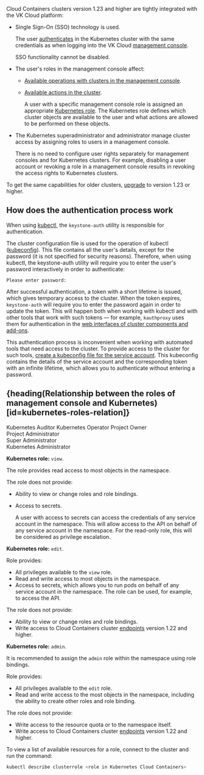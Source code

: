 Cloud Containers clusters version 1.23 and higher are tightly integrated with the VK Cloud platform:

- Single Sign-On (SSO) technology is used.

  The user [authenticates](#how_does_the_authentication_process_work) in the Kubernetes cluster with the same credentials as when logging into the VK Cloud [management console](/en/tools-for-using-services/account).

  SSO functionality cannot be disabled.

- The user's roles in the management console affect:

  - [Available operations with clusters in the management console](/en/tools-for-using-services/account/concepts/rolesandpermissions#roles_permissions_kubernetes).
  - [Available actions in the cluster](#kubernetes-roles-relation).

    A user with a specific management console role is assigned an appropriate [Kubernetes role](https://kubernetes.io/docs/reference/access-authn-authz/rbac/#user-facing-roles). The Kubernetes role defines which cluster objects are available to the user and what actions are allowed to be performed on these objects.

- The Kubernetes superadministrator and administrator manage cluster access by assigning roles to users in a management console.

  There is no need to configure user rights separately for management consoles and for Kubernetes clusters. For example, disabling a user account or revoking a role in a management console results in revoking the access rights to Kubernetes clusters.

<info>

To get the same capabilities for older clusters, [upgrade](../../service-management/update) to version 1.23 or higher.

</info>

## How does the authentication process work

When using [kubectl](../../connect/kubectl), the `keystone-auth` utility is responsible for authentication.

The cluster configuration file is used for the operation of kubectl ([kubeconfig](https://kubernetes.io/docs/concepts/configuration/organize-cluster-access-kubeconfig/)). This file contains all the user's details, except for the password (it is not specified for security reasons). Therefore, when using kubectl, the keystone-auth utility will require you to enter the user's password interactively in order to authenticate:

```text
Please enter password:
```

After successful authentication, a token with a short lifetime is issued, which gives temporary access to the cluster. When the token expires, `keystone-auth` will require you to enter the password again in order to update the token. This will happen both when working with kubectl and with other tools that work with such tokens — for example, `kauthproxy` uses them for authentication in the [web interfaces of cluster components and add-ons](../../connect).

This authentication process is inconvenient when working with automated tools that need access to the cluster. To provide access to the cluster for such tools, [create a kubeconfig file for the service account](../../how-to-guides/sa-kubeconfig). This kubeconfig contains the details of the service account and the corresponding token with an infinite lifetime, which allows you to authenticate without entering a password.

## {heading(Relationship between the roles of management console and Kubernetes)[id=kubernetes-roles-relation]}

<tabs>
<tablist>
<tab>Kubernetes Auditor</tab>
<tab>Kubernetes Operator </tab>
<tab>Project Owner<br>Project Administrator<br>Super Administrator<br>Kubernetes Administrator</tab>
</tablist>
<tabpanel>

**Kubernetes role:** `view`.

The role provides read access to most objects in the namespace.

The role does not provide:

- Ability to view or change roles and role bindings.
- Access to secrets.

  A user with access to secrets can access the credentials of any service account in the namespace. This will allow access to the API on behalf of any service account in the namespace. For the read-only role, this will be considered as privilege escalation.

</tabpanel>
<tabpanel>

**Kubernetes role:** `edit`.

Role provides:

- All privileges available to the `view` role.
- Read and write access to most objects in the namespace.
- Access to secrets, which allows you to run pods on behalf of any service account in the namespace. The role can be used, for example, to access the API.

The role does not provide:

- Ability to view or change roles and role bindings.
- Write access to Cloud Containers cluster [endpoints](https://kubernetes.io/docs/reference/access-authn-authz/rbac/#write-access-for-endpoints) version 1.22 and higher.

</tabpanel>
<tabpanel>

**Kubernetes role:** `admin`.

It is recommended to assign the `admin` role within the namespace using role bindings.

Role provides:

- All privileges available to the `edit` role.
- Read and write access to the most objects in the namespace, including the ability to create other roles and role binding.

The role does not provide:

- Write access to the resource quota or to the namespace itself.
- Write access to Cloud Containers cluster [endpoints](https://kubernetes.io/docs/reference/access-authn-authz/rbac/#write-access-for-endpoints) version 1.22 and higher.

</tabpanel>
</tabs>

To view a list of available resources for a role, connect to the cluster and run the command:

``` bash
kubectl describe clusterrole <role in Kubernetes Cloud Containers>
```
